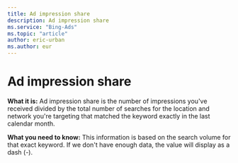 ```yaml
---
title: Ad impression share
description: Ad impression share
ms.service: "Bing-Ads"
ms.topic: "article"
author: eric-urban
ms.author: eur
---
```


# Ad impression share

**What it is:** Ad impression share is the number of impressions you've received divided by the total number of searches for the location and network you're targeting that matched the keyword exactly in the last calendar month.

**What you need to know:**  This information is based on the search volume for that exact keyword. If we don't have enough data, the value will display as a dash (-).


